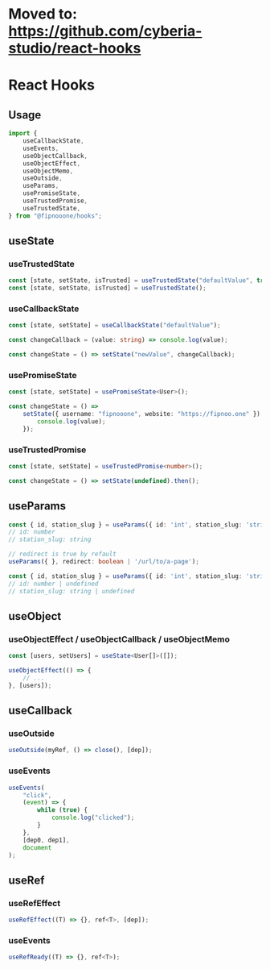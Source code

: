 # Moved to: https://github.com/cyberia-studio/react-hooks

# React Hooks

## Usage

```typescript
import {
	useCallbackState,
	useEvents,
	useObjectCallback,
	useObjectEffect,
	useObjectMemo,
	useOutside,
	useParams,
	usePromiseState,
	useTrustedPromise,
	useTrustedState,
} from "@fipnooone/hooks";
```

## useState

### useTrustedState

```typescript
const [state, setState, isTrusted] = useTrustedState("defaultValue", true);
const [state, setState, isTrusted] = useTrustedState();
```

### useCallbackState

```typescript
const [state, setState] = useCallbackState("defaultValue");

const changeCallback = (value: string) => console.log(value);

const changeState = () => setState("newValue", changeCallback);
```

### usePromiseState

```typescript
const [state, setState] = usePromiseState<User>();

const changeState = () =>
	setState({ username: "fipnooone", website: "https://fipnoo.one" }).then((value) => {
		console.log(value);
	});
```

### useTrustedPromise

```typescript
const [state, setState] = useTrustedPromise<number>();

const changeState = () => setState(undefined).then();
```

## useParams

```typescript
const { id, station_slug } = useParams({ id: 'int', station_slug: 'string' });
// id: number
// station_slug: string

// redirect is true by refault
useParams({ }, redirect: boolean | '/url/to/a-page');

const { id, station_slug } = useParams({ id: 'int', station_slug: 'string' }, false);
// id: number | undefined
// station_slug: string | undefined
```

## useObject

### useObjectEffect / useObjectCallback / useObjectMemo

```typescript
const [users, setUsers] = useState<User[]>([]);

useObjectEffect(() => {
	// ...
}, [users]);
```

## useCallback

### useOutside

```typescript
useOutside(myRef, () => close(), [dep]);
```

### useEvents

```typescript
useEvents(
	"click",
	(event) => {
		while (true) {
			console.log("clicked");
		}
	},
	[dep0, dep1],
	document
);
```

## useRef

### useRefEffect

```typescript
useRefEffect((T) => {}, ref<T>, [dep]);
```

### useEvents

```typescript
useRefReady((T) => {}, ref<T>);
```
